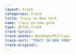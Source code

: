 ```yaml
---
layout: track
categories: track
title: Tracy in New York
name: tracy-in-new-york
type: ahfow_track
track-lyrics: 
track-author: Wareham/Phillips
track-sort: "TRACY IN NEW YORK"
track-original: 
---
```

